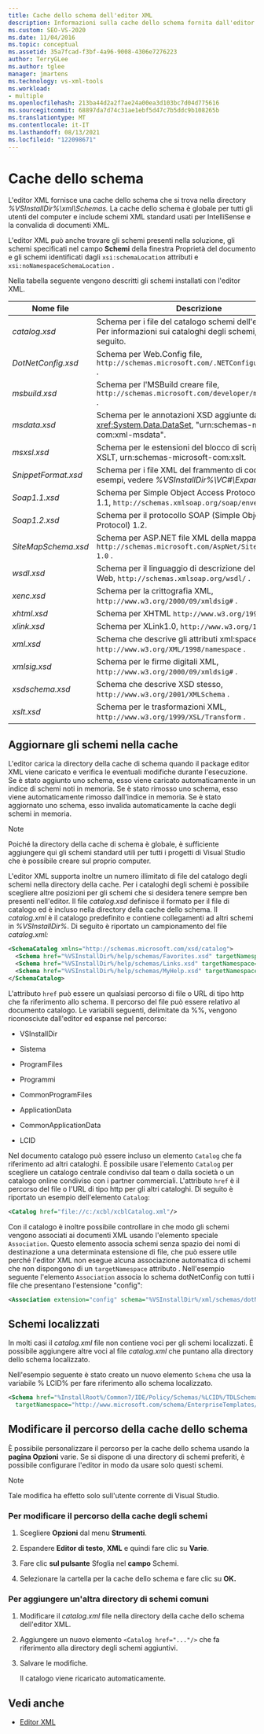 ```yaml
---
title: Cache dello schema dell'editor XML
description: Informazioni sulla cache dello schema fornita dall'editor XML che include schemi XML standard usati per IntelliSense e la convalida di documenti XML.
ms.custom: SEO-VS-2020
ms.date: 11/04/2016
ms.topic: conceptual
ms.assetid: 35a7fcad-f3bf-4a96-9008-4306e7276223
author: TerryGLee
ms.author: tglee
manager: jmartens
ms.technology: vs-xml-tools
ms.workload:
- multiple
ms.openlocfilehash: 213ba44d2a2f7ae24a00ea3d103bc7d04d775616
ms.sourcegitcommit: 68897da7d74c31ae1ebf5d47c7b5ddc9b108265b
ms.translationtype: MT
ms.contentlocale: it-IT
ms.lasthandoff: 08/13/2021
ms.locfileid: "122098671"
---
```

# <a name="schema-cache"></a>Cache dello schema

L'editor XML fornisce una cache dello schema che si trova nella directory *%VSInstallDir%\xml\Schemas.* La cache dello schema è globale per tutti gli utenti del computer e include schemi XML standard usati per IntelliSense e la convalida di documenti XML.

L'editor XML può anche trovare gli schemi presenti nella soluzione, gli  schemi specificati nel campo **Schemi** della finestra Proprietà del documento e gli schemi identificati dagli `xsi:schemaLocation` attributi e `xsi:noNamespaceSchemaLocation` .

Nella tabella seguente vengono descritti gli schemi installati con l'editor XML.

| Nome file | Descrizione |
|-| - |
| *catalog.xsd* | Schema per i file del catalogo schemi dell'editor XML. Per informazioni sui cataloghi degli schemi, vedere di seguito. |
| *DotNetConfig.xsd* | Schema per Web.Config file, `http://schemas.microsoft.com/.NETConfiguration/v2.0` . |
| *msbuild.xsd* | Schema per l'MSBuild creare file, `http://schemas.microsoft.com/developer/msbuild/2003` . |
| *msdata.xsd* | Schema per le annotazioni XSD aggiunte dalla classe <xref:System.Data.DataSet>, "urn:schemas-microsoft-com:xml-msdata". |
| *msxsl.xsd* | Schema per le estensioni del blocco di script Microsoft XSLT, urn:schemas-microsoft-com:xslt. |
| *SnippetFormat.xsd* | Schema per i file XML del frammento di codice. Per esempi, vedere *%VSInstallDir%\VC#\Expansions.* |
| *Soap1.1.xsd* | Schema per Simple Object Access Protocol (SOAP) 1.1, `http://schemas.xmlsoap.org/soap/envelope/` . |
| *Soap1.2.xsd* | Schema per il protocollo SOAP (Simple Object Access Protocol) 1.2. |
| *SiteMapSchema.xsd* | Schema per ASP.NET file XML della mappa del sito, `http://schemas.microsoft.com/AspNet/SiteMap-File-1.0` . |
| *wsdl.xsd* | Schema per il linguaggio di descrizione del servizio Web, `http://schemas.xmlsoap.org/wsdl/` . |
| *xenc.xsd* | Schema per la crittografia XML, `http://www.w3.org/2000/09/xmldsig#` . |
| *xhtml.xsd* | Schema per XHTML `http://www.w3.org/1999/xhtml` . |
| *xlink.xsd* | Schema per XLink1.0, `http://www.w3.org/1999/xlink` . |
| *xml.xsd* | Schema che descrive gli attributi xml:space e xml:lang, `http://www.w3.org/XML/1998/namespace` . |
| *xmlsig.xsd* | Schema per le firme digitali XML, `http://www.w3.org/2000/09/xmldsig#` . |
| *xsdschema.xsd* | Schema che descrive XSD stesso, `http://www.w3.org/2001/XMLSchema` . |
| *xslt.xsd* | Schema per le trasformazioni XML, `http://www.w3.org/1999/XSL/Transform` . |

## <a name="update-schemas-in-the-cache"></a>Aggiornare gli schemi nella cache

L'editor carica la directory della cache di schema quando il package editor XML viene caricato e verifica le eventuali modifiche durante l'esecuzione. Se è stato aggiunto uno schema, esso viene caricato automaticamente in un indice di schemi noti in memoria. Se è stato rimosso uno schema, esso viene automaticamente rimosso dall'indice in memoria. Se è stato aggiornato uno schema, esso invalida automaticamente la cache degli schemi in memoria.

> [!NOTE]
> Poiché la directory della cache di schema è globale, è sufficiente aggiungere qui gli schemi standard utili per tutti i progetti di Visual Studio che è possibile creare sul proprio computer.

L'editor XML supporta inoltre un numero illimitato di file del catalogo degli schemi nella directory della cache. Per i cataloghi degli schemi è possibile scegliere altre posizioni per gli schemi che si desidera tenere sempre ben presenti nell'editor. Il file *catalog.xsd* definisce il formato per il file di catalogo ed è incluso nella directory della cache dello schema. Il *catalog.xml* è il catalogo predefinito e contiene collegamenti ad altri schemi in *%VSInstallDir%*. Di seguito è riportato un campionamento del file *catalog.xml:*

```xml
<SchemaCatalog xmlns="http://schemas.microsoft.com/xsd/catalog">
  <Schema href="%VSInstallDir%/help/schemas/Favorites.xsd" targetNamespace="urn:Favorites-Schema"/>
  <Schema href="%VSInstallDir%/help/schemas/Links.xsd" targetNamespace="urn:Links-Schema"/>
  <Schema href="%VSInstallDir%/help/schemas/MyHelp.xsd" targetNamespace="urn:VSHelp-Schema"/>
</SchemaCatalog>
```

L'attributo `href` può essere un qualsiasi percorso di file o URL di tipo http che fa riferimento allo schema. Il percorso del file può essere relativo al documento catalogo. Le variabili seguenti, delimitate da %%, vengono riconosciute dall'editor ed espanse nel percorso:

- VSInstallDir

- Sistema

- ProgramFiles

- Programmi

- CommonProgramFiles

- ApplicationData

- CommonApplicationData

- LCID

Nel documento catalogo può essere incluso un elemento `Catalog` che fa riferimento ad altri cataloghi. È possibile usare l'elemento `Catalog` per scegliere un catalogo centrale condiviso dal team o dalla società o un catalogo online condiviso con i partner commerciali. L'attributo `href` è il percorso del file o l'URL di tipo http per gli altri cataloghi. Di seguito è riportato un esempio dell'elemento `Catalog`:

```xml
<Catalog href="file://c:/xcbl/xcblCatalog.xml"/>
```

Con il catalogo è inoltre possibile controllare in che modo gli schemi vengono associati ai documenti XML usando l'elemento speciale `Association`. Questo elemento associa schemi senza spazio dei nomi di destinazione a una determinata estensione di file, che può essere utile perché l'editor XML non esegue alcuna associazione automatica di schemi che non dispongono di un `targetNamespace` attributo . Nell'esempio seguente l'elemento `Association` associa lo schema dotNetConfig con tutti i file che presentano l'estensione "config":

```xml
<Association extension="config" schema="%VSInstallDir%/xml/schemas/dotNetConfig.xsd"/>
```

## <a name="localized-schemas"></a>Schemi localizzati

In molti casi il *catalog.xml* file non contiene voci per gli schemi localizzati. È possibile aggiungere altre voci al file *catalog.xml* che puntano alla directory dello schema localizzato.

Nell'esempio seguente è stato creato un nuovo elemento `Schema` che usa la variabile % LCID% per fare riferimento allo schema localizzato.

```xml
<Schema href="%InstallRoot%/Common7/IDE/Policy/Schemas/%LCID%/TDLSchema.xsd"
  targetNamespace="http://www.microsoft.com/schema/EnterpriseTemplates/TDLSchema"/>
```

## <a name="change-the-location-of-the-schema-cache"></a>Modificare il percorso della cache dello schema

È possibile personalizzare il percorso per la cache dello schema usando la **pagina Opzioni** varie. Se si dispone di una directory di schemi preferiti, è possibile configurare l'editor in modo da usare solo questi schemi.

> [!NOTE]
> Tale modifica ha effetto solo sull'utente corrente di Visual Studio.

### <a name="to-change-the-schema-cache-location"></a>Per modificare il percorso della cache degli schemi

1. Scegliere **Opzioni** dal menu **Strumenti**.

2. Espandere **Editor di testo**, **XML** e quindi fare clic su **Varie**.

3. Fare clic **sul pulsante** Sfoglia nel **campo** Schemi.

4. Selezionare la cartella per la cache dello schema e fare clic su **OK.**

### <a name="to-add-another-directory-of-common-schemas"></a>Per aggiungere un'altra directory di schemi comuni

1. Modificare il *catalog.xml* file nella directory della cache dello schema dell'editor XML.

2. Aggiungere un nuovo elemento `<Catalog href="..."/>` che fa riferimento alla directory degli schemi aggiuntivi.

3. Salvare le modifiche.

   Il catalogo viene ricaricato automaticamente.

## <a name="see-also"></a>Vedi anche

- [Editor XML](../xml-tools/xml-editor.md)
